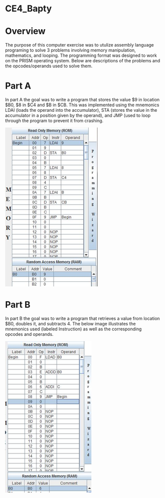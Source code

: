 CE4_Bapty
=========
# Overview
The purpose of this computer exercise was to utulize assembly language programing to solve 3 problems involving memory manipulation, mathematics, and looping. The programming format was designed to work on the PRISM operating system. Below are descriptions of the problems and the opcodes/operands used to solve them.

# Part A
In part A the goal was to write a program that stores the value $9 in location $B0, $8 in $C4 and $B in $CB. This was implemented using the mnemonics LDAI (loads the operand into the accumulator), STA (stores the value in the accumulator in a position given by the operand), and JMP (used to loop through the program to prevent it from crashing.

![alt tag](https://raw.githubusercontent.com/seanbapty/CE4_Bapty/master/partA.JPG)

# Part B
In part B the goal was to write a program that retrieves a value from location $B0, doubles it, and subtracts 4. The below image illustrates the mnemonics used (labeled Instruction) as well as the corresponding opcodes and operands.

![alt tag](https://raw.githubusercontent.com/seanbapty/CE4_Bapty/master/partB.JPG)

